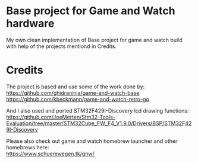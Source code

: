 # Base project for Game and Watch hardware

My own clean implementation of Base project for game and watch build with help of the projects mentiond in Credits.

# Credits

The project is based and use some of the work done by:  
https://github.com/ghidraninja/game-and-watch-base  
https://github.com/kbeckmann/game-and-watch-retro-go  

And I also used and ported STM32F429I-Discovery lcd drawing functions:  
https://github.com/JoeMerten/Stm32-Tools-Evaluation/tree/master/STM32Cube_FW_F4_V1.9.0/Drivers/BSP/STM32F429I-Discovery

Please also check out game and watch homebrew launcher and other homebrews here:  
https://www.schuerewegen.tk/gnw/
